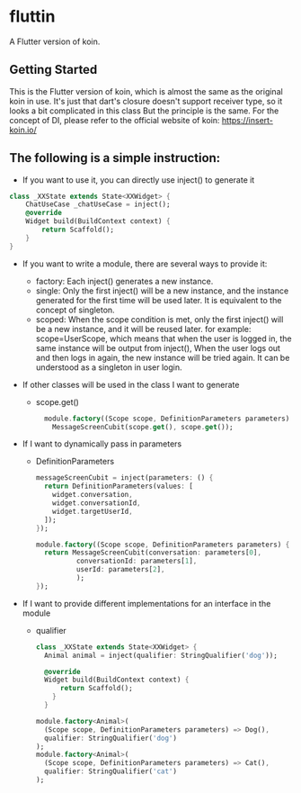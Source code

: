# fluttin

A Flutter version of koin.

## Getting Started

This is the Flutter version of koin, which is almost the same as the original koin in use.
It's just that dart's closure doesn't support receiver type, so it looks a bit complicated in this class
But the principle is the same.
For the concept of DI, please refer to the official website of koin: https://insert-koin.io/

## The following is a simple instruction:

* If you want to use it, you can directly use inject() to generate it

```dart
class _XXState extends State<XXWidget> {
    ChatUseCase _chatUseCase = inject();
    @override
    Widget build(BuildContext context) {
        return Scaffold();
    }
}
```


* If you want to write a module, there are several ways to provide it:
  + factory: Each inject() generates a new instance.
  + single:  Only the first inject() will be a new instance, and the instance generated for the 
    first time will be used later. It is equivalent to the concept of singleton.
  + scoped:  When the scope condition is met, only the first inject() will be a new instance, 
    and it will be reused later.
    for example:
    scope=UserScope, which means that when the user is logged in, the same instance will be output from inject(),
    When the user logs out and then logs in again, the new instance will be tried again.
    It can be understood as a singleton in user login.

* If other classes will be used in the class I want to generate 
  + scope.get()
    ```dart
      module.factory((Scope scope, DefinitionParameters parameters) =>
        MessageScreenCubit(scope.get(), scope.get());
    ```

* If I want to dynamically pass in parameters
  + DefinitionParameters
    ```dart
    messageScreenCubit = inject(parameters: () {
      return DefinitionParameters(values: [
        widget.conversation,
        widget.conversationId,
        widget.targetUserId,
      ]);
    });
    ```
    ```dart
    module.factory((Scope scope, DefinitionParameters parameters) {
      return MessageScreenCubit(conversation: parameters[0],
              conversationId: parameters[1],
              userId: parameters[2],
              );
    });
    ```


* If I want to provide different implementations for an interface in the module
  + qualifier
    ```dart
    class _XXState extends State<XXWidget> {
      Animal animal = inject(qualifier: StringQualifier('dog'));

      @override
      Widget build(BuildContext context) {
          return Scaffold();
        }
      }
    ```

    ```dart
    module.factory<Animal>(
      (Scope scope, DefinitionParameters parameters) => Dog(),
      qualifier: StringQualifier('dog')
    );
    module.factory<Animal>(
      (Scope scope, DefinitionParameters parameters) => Cat(),
      qualifier: StringQualifier('cat')
    );
    ```
